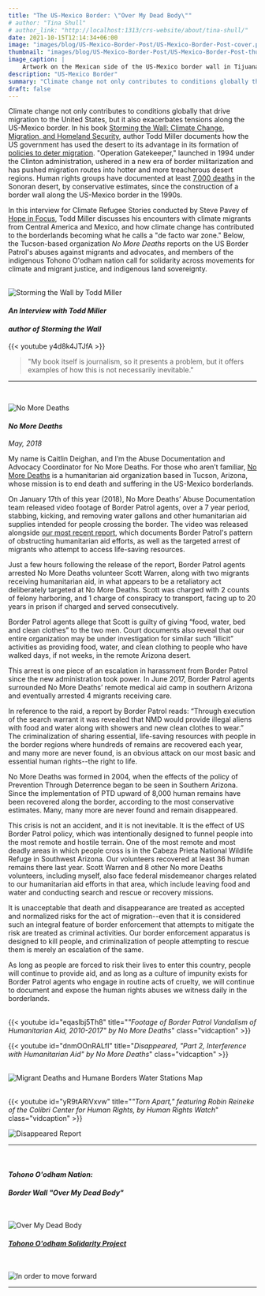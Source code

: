 ```yaml
---
title: "The US-Mexico Border: \"Over My Dead Body\""
# author: "Tina Shull"
# author_link: "http://localhost:1313/crs-website/about/tina-shull/"
date: 2021-10-15T12:14:34+06:00
image: "images/blog/US-Mexico-Border-Post/US-Mexico-Border-Post-cover.png"
thumbnail: "images/blog/US-Mexico-Border-Post/US-Mexico-Border-Post-thumb.png"
image_caption: |
    Artwork on the Mexican side of the US-Mexico border wall in Tijuana. Image Credit: [Tina Shull](https://climate-refugee-stories.github.io/crs-website/about/tina-shull)
description: "US-Mexico Border"
summary: "Climate change not only contributes to conditions globally that drive migration to the United States, but it also exacerbates tensions along the US-Mexico border."
draft: false
---
```


Climate change not only contributes to conditions globally that drive migration to the United States, but it also exacerbates tensions along the US-Mexico border.  In his book [Storming the Wall: Climate Change, Migration, and Homeland Security](http://www.toddmillerwriter.com/storming-the-wall/), author Todd Miller documents how the US government has used the desert to its advantage in its formation of [policies to deter migration](https://www.theguardian.com/us-news/2016/dec/07/report-us-border-patrol-desert-weapon-immigrants-mexico).  "Operation Gatekeeper," launched in 1994 under the Clinton administration, ushered in a new era of border militarization and has pushed migration routes into hotter and more treacherous desert regions.  Human rights groups have documented at least [7,000 deaths](https://www.thenation.com/article/over-7000-bodies-have-been-found-at-the-us-mexican-border-since-the-nineties/) in the Sonoran desert, by conservative estimates, since the construction of a border wall along the US-Mexico border in the 1990s.

In this interview for Climate Refugee Stories conducted by Steve Pavey of [Hope in Focus](https://www.stevepavey.com/), Todd Miller discusses his encounters with climate migrants from Central America and Mexico, and how climate change has contributed to the borderlands becoming what he calls a "de facto war zone."  Below, the Tucson-based organization *No More Deaths* reports on the US Border Patrol's abuses against migrants and advocates, and members of the indigenous Tohono O'odham nation call for solidarity across movements for climate and migrant justice, and indigenous land sovereignty.  
&nbsp;

![Storming the Wall by Todd Miller](../../images/blog/US-Mexico-Border-Post/2Capture.webp)
&nbsp;

#### ***An Interview with Todd Miller***  
#### ***author of Storming the Wall***

<!-- TO-DO: Combine clips to 1 interview or list out all the Qs and interview clips -->  
{{< youtube y4d8k4JTJfA >}}  

<!-- TO-DO: Maybe pick a favorite quote from the interview for below -->  
> "My book itself is journalism, so it presents a problem, but it offers examples of how this is not necessarily inevitable."​  

---  
&nbsp;

![No More Deaths](../../images/blog/US-Mexico-Border-Post/3Capture.webp)
&nbsp;

#### ***No More Deaths***  
*May, 2018*

My name is Caitlin Deighan, and I’m the Abuse Documentation and Advocacy Coordinator for No More Deaths.  For those who aren’t familiar, [No More Deaths](http://forms.nomoredeaths.org/en/) is a humanitarian aid organization based in Tucson, Arizona, whose mission is to end death and suffering in the US-Mexico borderlands.

On January 17th of this year (2018), No More Deaths’ Abuse Documentation team released video footage of Border Patrol agents, over a 7 year period, stabbing, kicking, and removing water gallons and other humanitarian aid supplies intended for people crossing the border.  The video was released alongside [our most recent report](http://www.thedisappearedreport.org/), which documents Border Patrol's pattern of obstructing humanitarian aid efforts, as well as the targeted arrest of migrants who attempt to access life-saving resources. 

Just a few hours following the release of the report, Border Patrol agents arrested No More Deaths volunteer Scott Warren, along with two migrants receiving humanitarian aid, in what appears to be a retaliatory act deliberately targeted at No More Deaths.  Scott was charged with 2 counts of felony harboring, and 1 charge of conspiracy to transport, facing up to 20 years in prison if charged and served consecutively.

Border Patrol agents allege that Scott is guilty of giving “food, water, bed and clean clothes” to the two men.  Court documents also reveal that our entire organization may be under investigation for similar such “illicit” activities as providing food, water, and clean clothing to people who have walked days, if not weeks, in the remote Arizona desert.

This arrest is one piece of an escalation in harassment from Border Patrol since the new administration took power.  In June 2017, Border Patrol agents surrounded No More Deaths’ remote medical aid camp in southern Arizona and eventually arrested 4 migrants receiving care. 

In reference to the raid, a report by Border Patrol reads: “Through execution of the search warrant it was revealed that NMD would provide illegal aliens with food and water along with showers and new clean clothes to wear.”  The criminalization of sharing essential, life-saving resources with people in the border regions where hundreds of remains are recovered each year, and many more are never found, is an obvious attack on our most basic and essential human rights--the right to life.

No More Deaths was formed in 2004, when the effects of the policy of Prevention Through Deterrence began to be seen in Southern Arizona.  Since the implementation of PTD upward of 8,000 human remains have been recovered along the border, according to the most conservative estimates.  Many, many more are never found and remain disappeared. 

This crisis is not an accident, and it is not inevitable.  It is the effect of US Border Patrol policy, which was intentionally designed to funnel people into the most remote and hostile terrain.  One of the most remote and most deadly areas in which people cross is in the Cabeza Prieta National Wildlife Refuge in Southwest Arizona.  Our volunteers recovered at least 36 human remains there last year.  Scott Warren and 8 other No more Deaths volunteers, including myself, also face federal misdemeanor charges related to our humanitarian aid efforts in that area, which include leaving food and water and conducting search and rescue or recovery missions.

It is unacceptable that death and disappearance are treated as accepted and normalized risks for the act of migration--even that it is considered such an integral feature of border enforcement that attempts to mitigate the risk are treated as criminal activities.  Our border enforcement apparatus is designed to kill people, and criminalization of people attempting to rescue them is merely an escalation of the same. 

As long as people are forced to risk their lives to enter this country, people will continue to provide aid, and as long as a culture of impunity exists for Border Patrol agents who engage in routine acts of cruelty, we will continue to document and expose the human rights abuses we witness daily in the borderlands.  
&nbsp;

{{< youtube id="eqaslbj5Th8" title="*\"Footage of Border Patrol Vandalism of Humanitarian Aid, 2010-2017\" by No More Deaths*" class="vidcaption" >}}
&nbsp;

{{< youtube id="dnmOOnRALfI" title="*Disappeared, \"Part 2, Interference with Humanitarian Aid\" by No More Deaths*" class="vidcaption" >}}  
&nbsp;

![Migrant Deaths and Humane Borders Water Stations Map](../../images/blog/US-Mexico-Border-Post/4Capture.webp#caption "Organizations such as Humane Borders, [No More Deaths](http://www.nomoredeaths.org/), and the [Colibri Center for Human Rights](http://www.colibricenter.org/) have documented increasing migrant deaths in the Arizona desert, revealing the deadly intersections of increasing immigration enforcement measures, such as Operation Gatekeeper and the construction of the border wall, and climate change. Image Credit: [Humane Borders](https://humaneborders.org/migrant-death-mapping/)")  
&nbsp;

{{< youtube id="yR9tARIVxvw" title="*\"Torn Apart,\" featuring Robin Reineke of the Colibri Center for Human Rights, by Human Rights Watch*" class="vidcaption" >}} 
&nbsp;

![Disappeared Report](../../images/blog/US-Mexico-Border-Post/5Capture.webp#caption "Click to read [No More Deaths's report \"Disappeared\"](http://www.thedisappearedreport.org/)")

--- 
&nbsp;

#### ***Tohono O'odham Nation:***
#### ***Border Wall "Over My Dead Body"*** 
&nbsp;

![Over My Dead Body](../../images/blog/US-Mexico-Border-Post/6Capture.webp#caption "“It’s going to affect our sacred lands. It’s going to affect our ceremonial sites. It’s going to affect the environment. We have wildlife, and they have their own patterns of migration,” he said. “There are just so many things that are wrong with this. The whole idea behind it is just racist.” Tohono O'odham member Bradley Moreno in [The Guardian.](https://www.theguardian.com/us-news/2017/jan/26/donald-trump-border-wall-tohono-oodham-arizona-tribe)")
&nbsp;

#### [***Tohono O'odham Solidarity Project***](http://tiamatpublications.com/)
&nbsp;

![In order to move forward](../../images/blog/US-Mexico-Border-Post/7Capture.webp#caption)

---
